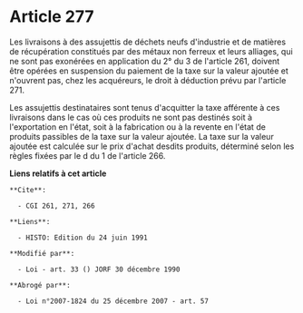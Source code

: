 # Article 277

Les livraisons à des assujettis de déchets neufs d'industrie et de matières de récupération constitués par des métaux non
ferreux et leurs alliages, qui ne sont pas exonérées en application du 2° du 3 de l'article 261, doivent être opérées en
suspension du paiement de la taxe sur la valeur ajoutée et n'ouvrent pas, chez les acquéreurs, le droit à déduction prévu par
l'article 271.

Les assujettis destinataires sont tenus d'acquitter la taxe afférente à ces livraisons dans le cas où ces produits ne sont
pas destinés soit à l'exportation en l'état, soit à la fabrication ou à la revente en l'état de produits passibles de la taxe
sur la valeur ajoutée. La taxe sur la valeur ajoutée est calculée sur le prix d'achat desdits produits, déterminé selon les
règles fixées par le d du 1 de l'article 266.

**Liens relatifs à cet article**

	**Cite**:

	  - CGI 261, 271, 266

	**Liens**:

	  - HISTO: Edition du 24 juin 1991

	**Modifié par**:

	  - Loi - art. 33 () JORF 30 décembre 1990

	**Abrogé par**:

	  - Loi n°2007-1824 du 25 décembre 2007 - art. 57
